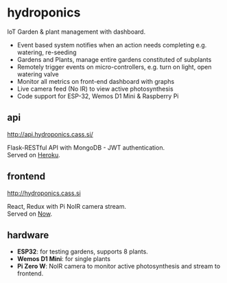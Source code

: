 # hydroponics

IoT Garden & plant management with dashboard.

* Event based system notifies when an action needs completing e.g. watering, re-seeding
* Gardens and Plants, manage entire gardens constituted of subplants
* Remotely trigger events on micro-controllers, e.g. turn on light, open watering valve
* Monitor all metrics on front-end dashboard with graphs
* Live camera feed (No IR) to view active photosynthesis
* Code support for ESP-32, Wemos D1 Mini & Raspberry Pi

## api

<http://api.hydroponics.cass.si/>

Flask-RESTful API with MongoDB - JWT authentication.  
Served on [Heroku](https://www.heroku.com/).

## frontend

<http://hydroponics.cass.si>

React, Redux with Pi NoIR camera stream.  
Served on [Now](https://zeit.co/home).

## hardware

* __ESP32__: for testing gardens, supports 8 plants. 
* __Wemos D1 Mini__: for single plants
* __Pi Zero W__: NoIR camera to monitor active photosynthesis and stream to frontend.
